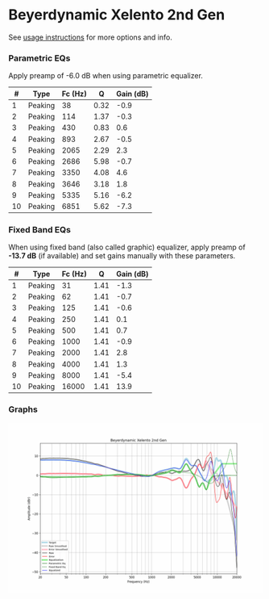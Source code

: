 # Beyerdynamic Xelento 2nd Gen
See [usage instructions](https://github.com/jaakkopasanen/AutoEq#usage) for more options and info.

### Parametric EQs
Apply preamp of -6.0 dB when using parametric equalizer.

|   # | Type    |   Fc (Hz) |    Q |   Gain (dB) |
|-----|---------|-----------|------|-------------|
|   1 | Peaking |        38 | 0.32 |        -0.9 |
|   2 | Peaking |       114 | 1.37 |        -0.3 |
|   3 | Peaking |       430 | 0.83 |         0.6 |
|   4 | Peaking |       893 | 2.67 |        -0.5 |
|   5 | Peaking |      2065 | 2.29 |         2.3 |
|   6 | Peaking |      2686 | 5.98 |        -0.7 |
|   7 | Peaking |      3350 | 4.08 |         4.6 |
|   8 | Peaking |      3646 | 3.18 |         1.8 |
|   9 | Peaking |      5335 | 5.16 |        -6.2 |
|  10 | Peaking |      6851 | 5.62 |        -7.3 |

### Fixed Band EQs
When using fixed band (also called graphic) equalizer, apply preamp of **-13.7 dB** (if available) and set gains manually with these parameters.

|   # | Type    |   Fc (Hz) |    Q |   Gain (dB) |
|-----|---------|-----------|------|-------------|
|   1 | Peaking |        31 | 1.41 |        -1.3 |
|   2 | Peaking |        62 | 1.41 |        -0.7 |
|   3 | Peaking |       125 | 1.41 |        -0.6 |
|   4 | Peaking |       250 | 1.41 |         0.1 |
|   5 | Peaking |       500 | 1.41 |         0.7 |
|   6 | Peaking |      1000 | 1.41 |        -0.9 |
|   7 | Peaking |      2000 | 1.41 |         2.8 |
|   8 | Peaking |      4000 | 1.41 |         1.3 |
|   9 | Peaking |      8000 | 1.41 |        -5.4 |
|  10 | Peaking |     16000 | 1.41 |        13.9 |

### Graphs
![](./Beyerdynamic%20Xelento%202nd%20Gen.png)
